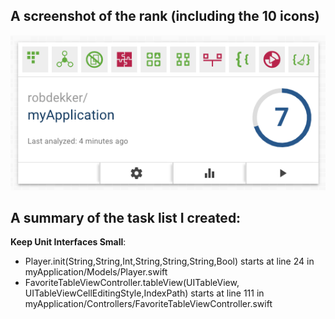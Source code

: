 ## A screenshot of the rank (including the 10 icons)

![alt text](https://github.com/robdekker/myApplication/blob/master/screenshot1.png)

## A summary of the task list I created:

**Keep Unit Interfaces Small**:
  * Player.​init(String,​String,​Int,​String,​String,​String,​Bool)
      starts at line 24 in myApplication/​Models/​Player.​swift
  * FavoriteTableViewController.​tableView(UITableView,​UITableViewCellEditingStyle,​IndexPath)
      starts at line 111 in myApplication/​Controllers/​FavoriteTableViewController.​swift
